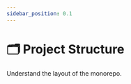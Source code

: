 ```yaml
---
sidebar_position: 0.1
---
```


# 🗂️ Project Structure

Understand the layout of the monorepo.

<!--
- 📁 Root folder layout
- 🧱 `apps/`, `packages/`, `docs/`, etc.
- 📛 Naming conventions
-->
